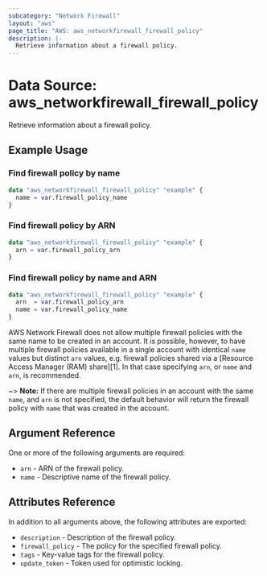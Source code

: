```yaml
---
subcategory: "Network Firewall"
layout: "aws"
page_title: "AWS: aws_networkfirewall_firewall_policy"
description: |-
  Retrieve information about a firewall policy.
---
```


# Data Source: aws_networkfirewall_firewall_policy

Retrieve information about a firewall policy.

## Example Usage

### Find firewall policy by name

```terraform
data "aws_networkfirewall_firewall_policy" "example" {
  name = var.firewall_policy_name
}
```

### Find firewall policy by ARN

```terraform
data "aws_networkfirewall_firewall_policy" "example" {
  arn = var.firewall_policy_arn
}
```

### Find firewall policy by name and ARN

```terraform
data "aws_networkfirewall_firewall_policy" "example" {
  arn  = var.firewall_policy_arn
  name = var.firewall_policy_name
}
```

AWS Network Firewall does not allow multiple firewall policies with the same name to be created in an account. It is possible, however, to have multiple firewall policies available in a single account with identical `name` values but distinct `arn` values, e.g. firewall policies shared via a [Resource Access Manager (RAM) share][1]. In that case specifying `arn`, or `name` and `arn`, is recommended.

~> **Note:** If there are multiple firewall policies in an account with the same `name`, and `arn` is not specified, the default behavior will return the firewall policy with `name` that was created in the account.

## Argument Reference
One or more of the following arguments are required:

* `arn` - ARN of the firewall policy.
* `name` - Descriptive name of the firewall policy.

## Attributes Reference

In addition to all arguments above, the following attributes are exported:

* `description` - Description of the firewall policy.
* `firewall_policy` - The policy for the specified firewall policy.
* `tags` - Key-value tags for the firewall policy.
* `update_token` - Token used for optimistic locking.

